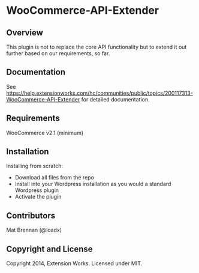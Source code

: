 WooCommerce-API-Extender
========================

## Overview 
This plugin is not to replace the core API functionality but to extend it out further based on our requirements, so far.

## Documentation
See https://help.extensionworks.com/hc/communities/public/topics/200117313-WooCommerce-API-Extender for detailed documentation.

## Requirements
WooCommerce v2.1 (minimum)

## Installation
Installing from scratch:

- Download all files from the repo
- Install into your Wordpress installation as you would a standard Wordpress plugin
- Activate the plugin

## Contributors 
Mat Brennan (@loadx)


## Copyright and License
Copyright 2014, Extension Works.
Licensed under MIT.

